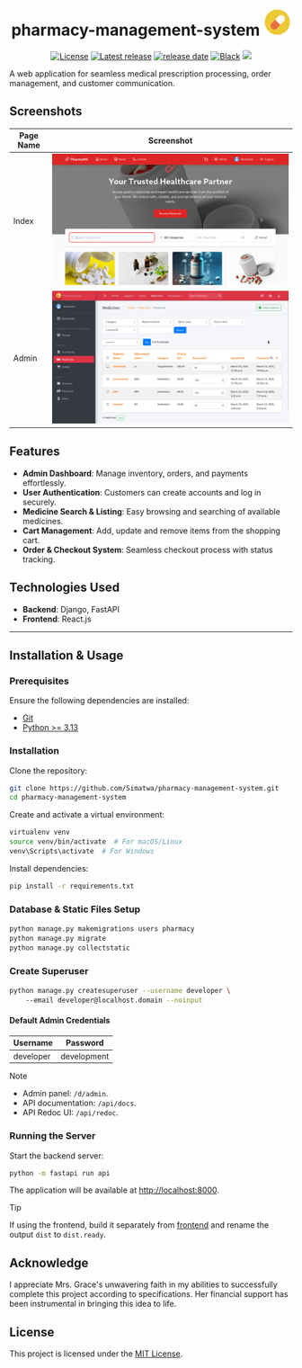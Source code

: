 
<h1 align="center">
pharmacy-management-system <img src="files/media/default/favicon.png" width="48px"/>
</h1>

<p align="center">
<a href="LICENSE"><img alt="License" src="https://img.shields.io/static/v1?logo=MIT&color=Blue&message=MIT&label=License"/></a>
<a href="https://github.com/Simatwa/pharmacy-management-system/releases"><img src="https://img.shields.io/github/v/release/Simatwa/pharmacy-management-system?label=Release&logo=github" alt="Latest release"></img></a>
<a href="https://github.com/Simatwa/pharmacy-management-system/releases"><img src="https://img.shields.io/github/release-date/Simatwa/pharmacy-management-system?label=Release date&logo=github" alt="release date"></img></a>
<a href="https://github.com/psf/black"><img alt="Black" src="https://img.shields.io/badge/code%20style-black-000000.svg"/></a>
<a href="https://hits.seeyoufarm.com"><img src="https://hits.seeyoufarm.com/api/count/incr/badge.svg?url=https%3A%2F%2Fgithub.com/Simatwa/pharmacy-management-system"/></a>

</p>

A web application for seamless medical prescription processing, order management, and customer communication.

## Screenshots

| Page Name  | Screenshot |
|------------|------------|
| Index      | ![Index](assets/demo/index.png) |
| Admin      | ![Admin](assets/demo/admin.png) |

## Features

- **Admin Dashboard**: Manage inventory, orders, and payments effortlessly.
- **User Authentication**: Customers can create accounts and log in securely.
- **Medicine Search & Listing**: Easy browsing and searching of available medicines.
- **Cart Management**: Add, update and remove items from the shopping cart.
- **Order & Checkout System**: Seamless checkout process with status tracking.

## Technologies Used

- **Backend**: Django, FastAPI
- **Frontend**: React.js

---

## Installation & Usage

### Prerequisites

Ensure the following dependencies are installed:

- [Git](https://git-scm.com/)
- [Python >= 3.13](https://www.python.org/downloads/)

### Installation

Clone the repository:

```sh
git clone https://github.com/Simatwa/pharmacy-management-system.git
cd pharmacy-management-system
```

Create and activate a virtual environment:

```sh
virtualenv venv
source venv/bin/activate  # For macOS/Linux
venv\Scripts\activate  # For Windows
```

Install dependencies:

```sh
pip install -r requirements.txt
```

### Database & Static Files Setup

```sh
python manage.py makemigrations users pharmacy
python manage.py migrate
python manage.py collectstatic
```

### Create Superuser

```sh
python manage.py createsuperuser --username developer \  
    --email developer@localhost.domain --noinput
```

#### Default Admin Credentials

| Username  | Password    |
|-----------|------------|
| developer | development |

> [!NOTE]
> - Admin panel: `/d/admin`.
> - API documentation: `/api/docs`.
> - API Redoc UI: `/api/redoc`.

### Running the Server

Start the backend server:

```sh
python -m fastapi run api
```

The application will be available at [http://localhost:8000](http://localhost:8000).

> [!TIP]
> If using the frontend, build it separately from [frontend](frontend) and rename the output `dist` to `dist.ready`.


## Acknowledge

I appreciate Mrs. Grace's unwavering faith in my abilities to successfully complete this project according to specifications. Her financial support has been instrumental in bringing this idea to life.

## License

This project is licensed under the [MIT License](LICENSE).

